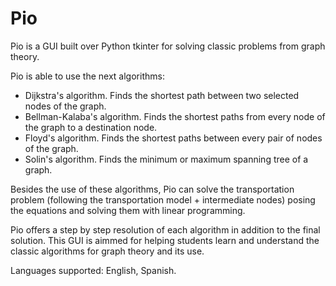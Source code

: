 # Pio
Pio is a GUI built over Python tkinter for solving classic problems from graph theory.

Pio is able to use the next algorithms:
- Dijkstra's algorithm. Finds the shortest path between two selected nodes of the graph.
- Bellman-Kalaba's algorithm. Finds the shortest paths from every node of the graph to a destination node.
- Floyd's algorithm. Finds the shortest paths between every pair of nodes of the graph.
- Solin's algorithm. Finds the minimum or maximum spanning tree of a graph.

Besides the use of these algorithms, Pio can solve the transportation problem (following the transportation model + intermediate nodes) posing the equations and solving them with linear programming.

Pio offers a step by step resolution of each algorithm in addition to the final solution. This GUI is aimmed for helping students learn and understand the classic algorithms for graph theory and its use.

Languages supported: English, Spanish.
